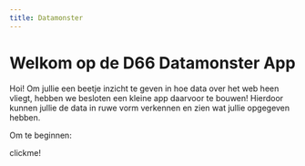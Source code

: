```yaml
---
title: Datamonster
---
```


# Welkom op de D66 Datamonster App

Hoi! Om jullie een beetje inzicht te geven in hoe data over het web heen vliegt, hebben we besloten een kleine app daarvoor te bouwen! Hierdoor kunnen jullie de data in ruwe vorm verkennen en zien wat jullie opgegeven hebben.

Om te beginnen:

clickme! 
